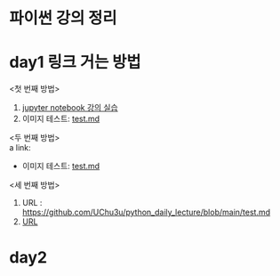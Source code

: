 # 파이썬 강의 정리


# day1 링크 거는 방법

<첫 번째 방법>
1. [jupyter notebook 강의 실습](1-01JupyterNotebook.ipynb)
2. 이미지 테스트: [test.md](test.md)

<두 번째 방법>  
a link:
- 이미지 테스트: <a href='test.md'>test.md</a>

<세 번째 방법>
  1. URL : https://github.com/UChu3u/python_daily_lecture/blob/main/test.md
  2. [URL](https://github.com/UChu3u/python_daily_lecture/blob/main/test.md)


# day2
